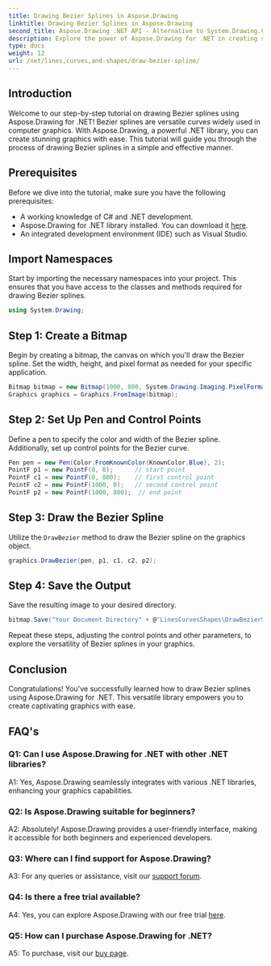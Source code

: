 ```yaml
---
title: Drawing Bezier Splines in Aspose.Drawing
linktitle: Drawing Bezier Splines in Aspose.Drawing
second_title: Aspose.Drawing .NET API - Alternative to System.Drawing.Common
description: Explore the power of Aspose.Drawing for .NET in creating stunning Bezier splines. Follow our step-by-step guide for seamless graphics development.
type: docs
weight: 12
url: /net/lines,curves,and-shapes/draw-bezier-spline/
---
```

## Introduction

Welcome to our step-by-step tutorial on drawing Bezier splines using Aspose.Drawing for .NET! Bezier splines are versatile curves widely used in computer graphics. With Aspose.Drawing, a powerful .NET library, you can create stunning graphics with ease. This tutorial will guide you through the process of drawing Bezier splines in a simple and effective manner.

## Prerequisites

Before we dive into the tutorial, make sure you have the following prerequisites:

- A working knowledge of C# and .NET development.
- Aspose.Drawing for .NET library installed. You can download it [here](https://releases.aspose.com/drawing/net/).
- An integrated development environment (IDE) such as Visual Studio.

## Import Namespaces

Start by importing the necessary namespaces into your project. This ensures that you have access to the classes and methods required for drawing Bezier splines.

```csharp
using System.Drawing;
```

## Step 1: Create a Bitmap

Begin by creating a bitmap, the canvas on which you'll draw the Bezier spline. Set the width, height, and pixel format as needed for your specific application.

```csharp
Bitmap bitmap = new Bitmap(1000, 800, System.Drawing.Imaging.PixelFormat.Format32bppPArgb);
Graphics graphics = Graphics.FromImage(bitmap);
```

## Step 2: Set Up Pen and Control Points

Define a pen to specify the color and width of the Bezier spline. Additionally, set up control points for the Bezier curve.

```csharp
Pen pen = new Pen(Color.FromKnownColor(KnownColor.Blue), 2);
PointF p1 = new PointF(0, 0);      // start point
PointF c1 = new PointF(0, 800);    // first control point
PointF c2 = new PointF(1000, 0);   // second control point
PointF p2 = new PointF(1000, 800);  // end point
```

## Step 3: Draw the Bezier Spline

Utilize the `DrawBezier` method to draw the Bezier spline on the graphics object.

```csharp
graphics.DrawBezier(pen, p1, c1, c2, p2);
```

## Step 4: Save the Output

Save the resulting image to your desired directory.

```csharp
bitmap.Save("Your Document Directory" + @"LinesCurvesShapes\DrawBezierSpline_out.png");
```

Repeat these steps, adjusting the control points and other parameters, to explore the versatility of Bezier splines in your graphics.

## Conclusion

Congratulations! You've successfully learned how to draw Bezier splines using Aspose.Drawing for .NET. This versatile library empowers you to create captivating graphics with ease.

## FAQ's

### Q1: Can I use Aspose.Drawing for .NET with other .NET libraries?

A1: Yes, Aspose.Drawing seamlessly integrates with various .NET libraries, enhancing your graphics capabilities.

### Q2: Is Aspose.Drawing suitable for beginners?

A2: Absolutely! Aspose.Drawing provides a user-friendly interface, making it accessible for both beginners and experienced developers.

### Q3: Where can I find support for Aspose.Drawing?

A3: For any queries or assistance, visit our [support forum](https://forum.aspose.com/c/diagram/17).

### Q4: Is there a free trial available?

A4: Yes, you can explore Aspose.Drawing with our free trial [here](https://releases.aspose.com/).

### Q5: How can I purchase Aspose.Drawing for .NET?

A5: To purchase, visit our [buy page](https://purchase.aspose.com/buy).
